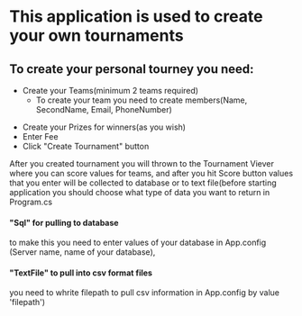 # This application is used to create your own tournaments
## To create your personal tourney you need:
- Create your Teams(minimum 2 teams required)
  - To create your team you need to create members(Name, SecondName, Email, PhoneNumber)
* Create your Prizes for winners(as you wish)
* Enter Fee
* Click "Create Tournament" button


After you created tournament you will thrown to the Tournament Viever where you can score values for teams, and after you hit Score button values that you enter will be collected to database or to text file(before starting application you should choose what type of data you want to return in Program.cs <h4>"Sql" for pulling to database</h4> to make this you need to enter values of your database in App.config (Server name, name of your database), <h4>"TextFile" to pull into csv format files</h4> you need to whrite filepath to pull csv information in App.config by value 'filepath')
